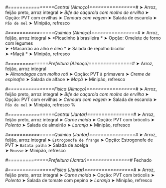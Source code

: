 
*#================Central (Almoço)================#*
➤ Arroz, feijão preto, arroz integral
➤ *Bife de caçarola com molho de ervilha*
➤ Opção: PVT com ervilhas
➤ *Cenoura com vagem*
➤ Salada de escarola
➤ `Pão de mel`
➤ Minipão, refresco

*#================Química (Almoço)================#*
➤ Arroz, feijão, arroz integral
➤ *Picadinho à brasileira *
➤ Opção: Omelete de forno com legumes   
➤ *Macarrão ao alho e óleo *
➤ Salada de repolho bicolor  
➤ *Maçã  *
➤ Minipão, refresco

*#==============Prefeitura (Almoço)===============#*
➤ Arroz, feijão, arroz integral  
➤ *Almondegas com molho roti*
➤ Opção: PVT à primavera
➤ *Creme de espinafre*
➤ Salada de alface
➤ *Maçã*
➤ Minipão, refresco

*#================Física (Almoço)=================#*
➤ Arroz, feijão preto, arroz integral
➤ *Bife de caçarola com molho de ervilha*
➤ Opção: PVT com ervilhas
➤ *Cenoura com vagem*
➤ Salada de escarola
➤ `Pão de mel`
➤ Minipão, refresco
%

*#================Central (Jantar)================#*
➤ Arroz, feijão preto, arroz integral
➤ *Carne moída*
➤ Opção: PVT com brócolis
➤ *Polenta*
➤ Salada de almeirão
➤ *Laranja*
➤ Minipão, refresco

*#================Química (Jantar)================#*
➤ Arroz, feijão, arroz integral
➤ `Estrogonofe de frango`
➤ Opção: Estrogonofe de PVT 
➤ `Batata palha`
➤ Salada de acelga  
➤ `Mousse`
➤ Minipão, refresco

*#==============Prefeitura (Jantar)===============#*
Fechado

*#================Física (Jantar)=================#*
➤ Arroz, feijão preto, arroz integral
➤ *Carne moída*
➤ Opção: PVT com brócolis
➤ *Polenta*
➤ Salada de tomate com pepino
➤ *Laranja*
➤ Minipão, refresco
